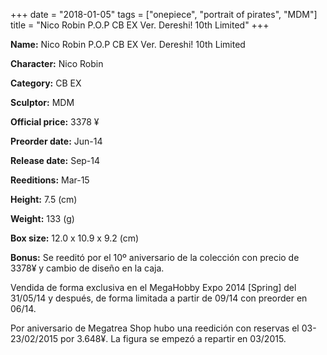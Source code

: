 +++
date = "2018-01-05"
tags = ["onepiece", "portrait of pirates", "MDM"]
title = "Nico Robin P.O.P CB EX Ver. Dereshi! 10th Limited"
+++

**Name:** Nico Robin P.O.P CB EX Ver. Dereshi! 10th Limited

**Character:** Nico Robin

**Category:** CB  EX 

**Sculptor:** MDM

**Official price:** 3378 ¥

**Preorder date:** Jun-14

**Release date:** Sep-14

**Reeditions:** Mar-15

**Height:** 7.5 (cm)

**Weight:** 133 (g)

**Box size:** 12.0 x 10.9 x 9.2 (cm)



**Bonus:** Se reeditó por el 10º aniversario de la colección con precio de 3378¥ y cambio de diseño en la caja. 

Vendida de forma exclusiva en el MegaHobby Expo 2014 [Spring] del 31/05/14 y después, de forma limitada a partir de 09/14 con preorder en 06/14. 

Por aniversario de Megatrea Shop hubo una reedición con reservas el 03-23/02/2015 por 3.648¥. La figura se empezó a repartir en 03/2015.
